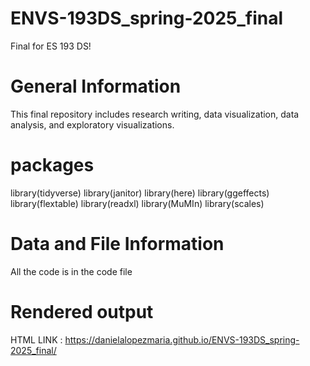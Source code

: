 # ENVS-193DS_spring-2025_final
Final for ES 193 DS!

# General Information

This final repository includes research writing, data visualization, data analysis, and exploratory visualizations. 


# packages 

library(tidyverse)
library(janitor)
library(here)
library(ggeffects)
library(flextable)
library(readxl)
library(MuMIn)
library(scales)


# Data and File Information

All the code is in the code file 

# Rendered output 

HTML LINK :  https://danielalopezmaria.github.io/ENVS-193DS_spring-2025_final/ 







